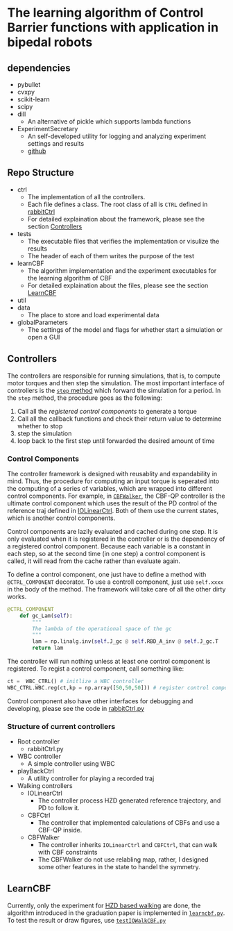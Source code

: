 # The learning algorithm of Control Barrier functions with application in bipedal robots

## dependencies

- pybullet
- cvxpy
- scikit-learn
- scipy
- dill
  - An alternative of pickle which supports lambda functions
- ExperimentSecretary
  - An self-developed utility for logging and analyzing experiment settings and results
  - [github](https://github.com/yangcyself/ExperimentSecretary.git)

## Repo Structure

- ctrl
  - The implementation of all the controllers.
  - Each file defines a class. The root class of all is `CTRL` defined in [rabbitCtrl](./ctrl/rabbitCtrl.py)
  - For detailed explaination about the framework, please see the section [Controllers](#controllers)
- tests
  - The executable files that verifies the implementation or visulize the results
  - The header of each of them writes the purpose of the test
- learnCBF
  - The algorithm implementation and the experiment executables for the learning algorithm of CBF
  - For detailed explaination about the files, please see the section [LearnCBF](#learncbf)
- util
- data
  - The place to store and load experimental data
- globalParameters
  - The settings of the model and flags for whether start a simulation or open a GUI

## Controllers

The controllers are responsible for running simulations, that is, to compute motor torques and then step the simulation. The most important interface of controllers is the [`step` method](./ctrl/rabbitCtrl.py) which forward the simulation for a period. In the `step` method, the procedure goes as the following:

1. Call all the *registered control components* to generate a torque
2. Call all the callback functions and check their return value to determine whether to stop
3. step the simulation
4. loop back to the first step until forwarded the desired amount of time

### Control Components

The controller framework is designed with reusablity and expandability in mind. Thus, the procedure for computing an input torque is seperated into the computing of a series of variables, which are wrapped into different control components. For example, in [`CBFWalker`](./ctrl/CBFWalker.py), the CBF-QP controller is the ultimate control component which uses the result of the PD control of the reference traj defined in [IOLinearCtrl](./ctrl/IOLinearCtrl.py). Both of them use the current states, which is another control components.

Control components are lazily evaluated and cached during one step. It is only evaluated when it is registered in the controller or is the dependency of a registered control component. Because each variable is a constant in each step, so at the second time (in one step) a control component is called, it will read from the cache rather than evaluate again.

To define a control component, one just have to define a method with `@CTRL_COMPONENT` decorator. To use a controll component, just use `self.xxxx` in the body of the method. The framework will take care of all the other dirty works.

```python
@CTRL_COMPONENT
    def gc_Lam(self):
        """
        The lambda of the operational space of the gc
        """
        lam = np.linalg.inv(self.J_gc @ self.RBD_A_inv @ self.J_gc.T
        return lam
```

The controller will run nothing unless at least one control component is registered. To regist a control component, call something like:
```python
ct =  WBC_CTRL() # initlize a WBC controller
WBC_CTRL.WBC.reg(ct,kp = np.array([50,50,50])) # register control component `WBC` to `ct`, with a parameter of `kp`
```

Control component also have other interfaces for debugging and developing, please see the code in [rabbitCtrl.py](./ctrl/rabbitCtrl.py)

### Structure of current controllers

- Root controller
  - rabbitCtrl.py
- WBC controller
  - A simple controller using WBC
- playBackCtrl
  - A utility controller for playing a recorded traj
- Walking controllers
  - IOLinearCtrl
    - The controller process HZD generated reference trajectory, and PD to follow it.
  - CBFCtrl
    - The controller that implemented calculations of CBFs and use a CBF-QP inside.
  - CBFWalker
    - The controller inherits `IOLinearCtrl` and `CBFCtrl`, that can walk with CBF constraints
    - The CBFWalker do not use relabling map, rather, I designed some other features in the state to handel the symmetry.

## LearnCBF

Currently, only the experiment for [HZD based walking](./learnCBF/IOWalk) are done, the algorithm introduced in the graduation paper is implemented in [`learncbf.py`](./tests/testlearncbf.py). To test the result or draw figures, use [`testIOWalkCBF.py`](./learnCBF/IOWalk/testIOWalkCBF.py)